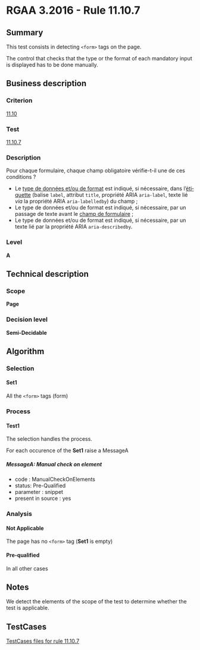 # RGAA 3.2016 - Rule 11.10.7

## Summary
This test consists in detecting `<form>` tags on the page.

The control that checks that the type or the format of each mandatory input is displayed has to be done manually.

## Business description

### Criterion
[11.10](http://references.modernisation.gouv.fr/rgaa-accessibilite/2016/criteres.html#crit-11-10)

### Test
[11.10.7](http://references.modernisation.gouv.fr/rgaa-accessibilite/2016/criteres.html#test-11-10-7)

### Description
<div lang="fr">Pour chaque formulaire, chaque champ obligatoire v&#xE9;rifie-t-il une de ces conditions&nbsp;? <ul><li>Le <a href="http://references.modernisation.gouv.fr/rgaa-accessibilite/glossaire.html#type-et-format-de-donnes">type de donn&#xE9;es et/ou de format</a> est indiqu&#xE9;, si n&#xE9;cessaire, dans l&#x2019;<a href="http://references.modernisation.gouv.fr/rgaa-accessibilite/glossaire.html#tiquette-de-champs-de-formulaire">&#xE9;tiquette</a> (balise <code lang="en">label</code>, attribut <code lang="en">title</code>, propri&#xE9;t&#xE9; ARIA <code lang="en">aria-label</code>, texte li&#xE9; <i>via</i> la propri&#xE9;t&#xE9; ARIA <code lang="en">aria-labelledby</code>) du champ&nbsp;;</li> <li>Le type de donn&#xE9;es et/ou de format est indiqu&#xE9;, si n&#xE9;cessaire, par un passage de texte avant le <a href="http://references.modernisation.gouv.fr/rgaa-accessibilite/glossaire.html#champ-de-saisie-de-formulaire">champ de formulaire</a>&nbsp;;</li> <li>Le type de donn&#xE9;es et/ou de format est indiqu&#xE9;, si n&#xE9;cessaire, par un texte li&#xE9; par la propri&#xE9;t&#xE9; ARIA <code lang="en">aria-describedby</code>.</li> </ul></div>

### Level
**A**

## Technical description

### Scope
**Page**

### Decision level
**Semi-Decidable**

## Algorithm

### Selection

#### Set1

All the `<form>` tags (form)

### Process

#### Test1

The selection handles the process.

For each occurence of the **Set1** raise a MessageA

##### MessageA: Manual check on element

-   code : ManualCheckOnElements
-   status: Pre-Qualified
-   parameter : snippet
-   present in source : yes

### Analysis

#### Not Applicable

The page has no `<form>` tag (**Set1** is empty)

#### Pre-qualified

In all other cases

## Notes

We detect the elements of the scope of the test to determine whether the
test is applicable.



##  TestCases

[TestCases files for rule 11.10.7](https://github.com/Asqatasun/Asqatasun/tree/develop/rules/rules-rgaa3.2016/src/test/resources/testcases/rgaa32016/Rgaa32016Rule111007/)



